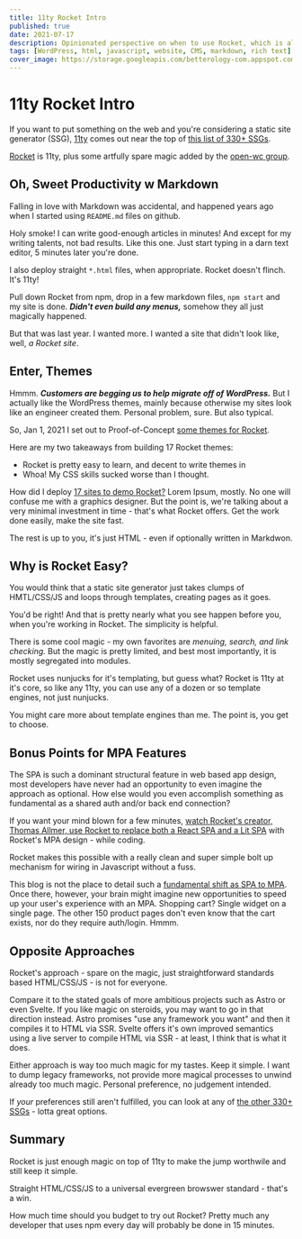 ```yaml
---
title: 11ty Rocket Intro
published: true
date: 2021-07-17
description: Opinionated perspective on when to use Rocket, which is also 11ty
tags: [WordPress, html, javascript, website, CMS, markdown, rich text]
cover_image: https://storage.googleapis.com/betterology-com.appspot.com/images/landscape/700/rocket.jpg
---
```


# 11ty Rocket Intro

If you want to put something on the web and you're considering a static site generator (SSG), [11ty](https://www.11ty.dev/) comes out near the top of [this list of 330+ SSGs](https://jamstack.org/generators/).

[Rocket](https://rocket.modern-web.dev/) is 11ty, plus some artfully spare magic added by the [open-wc group](https://open-wc.org/).

## Oh, Sweet Productivity w Markdown

Falling in love with Markdown was accidental, and happened years ago when I started using `README.md` files on github.

Holy smoke! I can write good-enough articles in minutes! And except for my writing talents, not bad results. Like this one. Just start typing in a darn text editor, 5 minutes later you're done.

I also deploy straight `*.html` files, when appropriate. Rocket doesn't flinch. It's 11ty!

Pull down Rocket from npm, drop in a few markdown files, `npm start` and my site is done. _**Didn't even build any menus,**_ somehow they all just magically happened.

But that was last year. I wanted more. I wanted a site that didn't look like, well, _a Rocket site_.

## Enter, Themes

Hmmm. _**Customers are begging us to help migrate off of WordPress.**_ But I actually like the WordPress themes, mainly because otherwise my sites look like an engineer created them. Personal problem, sure. But also typical.

So, Jan 1, 2021 I set out to Proof-of-Concept [some themes for Rocket](https://webappwriter.com/fins/thumbnails/).

Here are my two takeaways from building 17 Rocket themes:

- Rocket is pretty easy to learn, and decent to write themes in
- Whoa! My CSS skills sucked worse than I thought.

How did I deploy [17 sites to demo Rocket?](https://github.com/petecarapetyan/fins-rocket-themes#running-examples-of-these-themes) Lorem Ipsum, mostly. No one will confuse me with a graphics designer. But the point is, we're talking about a very minimal investment in time - that's what Rocket offers. Get the work done easily, make the site fast.

The rest is up to you, it's just HTML - even if optionally written in Markdwon.

## Why is Rocket Easy?

You would think that a static site generator just takes clumps of HMTL/CSS/JS and loops through templates, creating pages as it goes.

You'd be right! And that is pretty nearly what you see happen before you, when you're working in Rocket. The simplicity is helpful.

There is some cool magic - my own favorites are _menuing, search, and link checking._ But the magic is pretty limited, and best most importantly, it is mostly segregated into modules.

Rocket uses nunjucks for it's templating, but guess what? Rocket is 11ty at it's core, so like any 11ty, you can use any of a dozen or so template engines, not just nunjucks.

You might care more about template engines than me. The point is, you get to choose.

## Bonus Points for MPA Features

The SPA is such a dominant structural feature in web based app design, most developers have never had an opportunity to even imagine the approach as optional. How else would you even accomplish something as fundamental as a shared auth and/or back end connection?

If you want your mind blown for a few minutes, [watch Rocket's creator, Thomas Allmer, use Rocket to replace both a React SPA and a Lit SPA](https://www.youtube.com/watch?v=JEirUtE4k84&t=1576s) with Rocket's MPA design - while coding.

Rocket makes this possible with a really clean and super simple bolt up mechanism for wiring in Javascript without a fuss.

This blog is not the place to detail such a [fundamental shift as SPA to MPA](/blog/friendsWithBenefitsIntro/). Once there, however, your brain might imagine new opportunities to speed up your user's experience with an MPA. Shopping cart? Single widget on a single page. The other 150 product pages don't even know that the cart exists, nor do they require auth/login. Hmmm.

## Opposite Approaches

Rocket's approach - spare on the magic, just straightforward standards based HTML/CSS/JS - is not for everyone.

Compare it to the stated goals of more ambitious projects such as Astro or even Svelte. If you like magic on steroids, you may want to go in that direction instead. Astro promises "use any framework you want" and then it compiles it to HTML via SSR. Svelte offers it's own improved semantics using a live server to compile HTML via SSR - at least, I think that is what it does.

Either approach is way too much magic for my tastes. Keep it simple. I want to dump legacy frameworks, not provide more magical processes to unwind already too much magic. Personal preference, no judgement intended.

If _your_ preferences still aren't fulfilled, you can look at any of [the other 330+ SSGs](https://jamstack.org/generators/) - lotta great options.

## Summary

Rocket is just enough magic on top of 11ty to make the jump worthwile and still keep it simple.

Straight HTML/CSS/JS to a universal evergreen browswer standard - that's a win.

How much time should you budget to try out Rocket? Pretty much any developer that uses npm every day will probably be done in 15 minutes.
